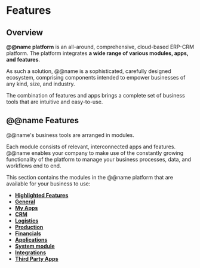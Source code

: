 # Features

## Overview

**@@name platform** is an all-around, comprehensive, cloud-based ERP-CRM platform. 
The platform integrates **a wide range of various modules, apps, and features**.  

As such a solution, @@name is a sophisticated, carefully designed ecosystem, comprising components intended to empower businesses of any kind, size, and industry.  

The combination of features and apps brings a complete set of business tools that are intuitive and easy-to-use.  

## @@name Features

@@name's business tools are arranged in modules.  

Each module consists of relevant, interconnected apps and features. 
@@name enables your company to make use of the constantly growing functionality of the platform to manage your business processes, data, and workflows end to end.  

This section contains the modules in the @@name platform that are available for your business to use:  

* **[Highlighted Features](highlights.md)**
* **[General](~/features/general/index.md)**
* **[My Apps](~/features/my-apps/index.md)**
* **[CRM](~/features/crm/index.md)**
* **[Logistics](~/features/logistics/index.md)**
* **[Production](~/features/production/index.md)**
* **[Financials](~/features/financials/index.md)**
* **[Applications](~/features/applications/index.md)**
* **[System module](~/features/system/index.md)**
* **[Integrations](~/features/integrations/index.md)**
* **[Third Party Apps](~/features/third-party-apps/index.md)**
